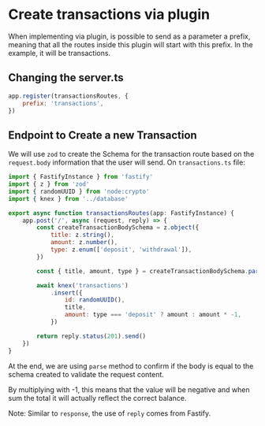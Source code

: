 # Create transactions via plugin

When implementing via plugin, is possible to send as a parameter a prefix, meaning that all the routes inside this plugin will start with this prefix. In the example, it will be transactions.

## Changing the server.ts

```js
app.register(transactionsRoutes, {
    prefix: 'transactions',
})
```

## Endpoint to Create a new Transaction

We will use `zod` to create the Schema for the transaction route based on the `request.body` information that the user will send.
On `transactions.ts` file:

```js
import { FastifyInstance } from 'fastify'
import { z } from 'zod'
import { randomUUID } from 'node:crypto'
import { knex } from '../database'

export async function transactionsRoutes(app: FastifyInstance) {
    app.post('/', async (request, reply) => {
        const createTransactionBodySchema = z.object({
            title: z.string(),
            amount: z.number(),
            type: z.enum(['deposit', 'withdrawal']),
        })

        const { title, amount, type } = createTransactionBodySchema.parse(request.body)

        await knex('transactions')
            .insert({
                id: randomUUID(),
                title,
                amount: type === 'deposit' ? amount : amount * -1,
            })

        return reply.status(201).send()
    })
}
```

At the end, we are using `parse` method to confirm if the body is equal to the schema created to validate the request content.

By multiplying with -1, this means that the value will be negative and when sum the total it will actually reflect the correct balance.

Note: Similar to `response`, the use of `reply` comes from Fastify.

